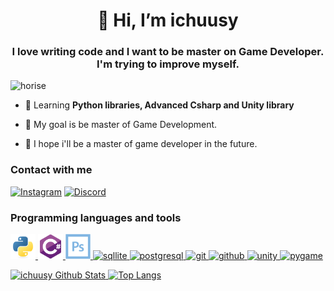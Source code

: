 <h1 align="center">👋 Hi, I’m ichuusy</h1>

<h3 align="center">I love writing code and I want to be master on Game Developer. I'm trying to improve myself.</h3>

<p align="left"> <img src="https://komarev.com/ghpvc/?username=horisee&label=Profile%20views&color=0e75b6&style=flat" alt="horise" /> </p>

- 🌱 Learning **Python libraries, Advanced Csharp and Unity library**

- 🍙 My goal is be master of Game Development.

- 🍘 I hope i'll be a master of game developer in the future.

<h3 align="left">Contact with me</h3>

[![Instagram](https://img.icons8.com/fluency/48/000000/instagram-new.png)](https://www.instagram.com/ichuusy/) [![Discord](https://img.icons8.com/color/48/000000/discord--v2.png)](https://discord.gg/fsVutVh3sJ)


<h3 align="left">Programming languages and tools</h3>
  <a href="https://www.python.org" target="_blank">
    <img
      src="https://raw.githubusercontent.com/devicons/devicon/master/icons/python/python-original.svg"
      alt="python"
      width="40"
      height="40"
    />
  </a>
  <a href="https://www.w3schools.com/cs/" target="_blank">
    <img
      src="https://raw.githubusercontent.com/devicons/devicon/master/icons/csharp/csharp-original.svg"
      alt="csharp"
      width="40"
      height="40"
    />
  </a>
  <a href="https://www.photoshop.com/en" target="_blank">
    <img
      src="https://raw.githubusercontent.com/devicons/devicon/master/icons/photoshop/photoshop-line.svg"
      alt="photoshop"
      width="40"
      height="40"
    />
  </a>
  <a href="https://www.sqlite.org/index.html" target="_blank">
    <img
      src="https://upload.wikimedia.org/wikipedia/commons/9/97/Sqlite-square-icon.svg"
      alt="sqllite"
      width="40"
      height="40"
    />
  <a href="https://www.postgresql.org" target="_blank">
    <img
      src="https://img.icons8.com/external-tal-revivo-shadow-tal-revivo/48/000000/external-postgre-sql-a-free-and-open-source-relational-database-management-system-logo-shadow-tal-revivo.png"
      alt="postgresql"
      width="40"
      height="40"
   />
  <a href="https://git-scm.com" target="_blank">
    <img
      src="https://img.icons8.com/color/48/000000/git.png"
      alt="git"
      width="40"
      height="40"
   />
  <a href="https://github.com" target="_blank">
    <img
      src="https://img.icons8.com/fluency/48/000000/github.png"
      alt="github"
      width="40"
      height="40"
   />
  <a href="https://unity.com" target="_blank">
    <img
      src="https://i.pinimg.com/564x/e3/84/85/e384853cc0819c9ac601857f3ad8cedf.jpg"
      alt="unity"
      width="40"
      height="40"
   />
  <a href="https://www.pygame.org/news" target="_blank">
    <img
      src="https://www.pygame.org/ftp/pygame-head-party.png"
      alt="pygame"
      width="40"
      height="40"
   />
    
    
![ichuusy Github Stats](https://github-readme-stats.vercel.app/api?username=ichuusy&show_icons=true&theme=radical)
![Top Langs](https://github-readme-stats.vercel.app/api/top-langs/?username=ichuusy&show_icons=true&theme=radical&layout=compact)
